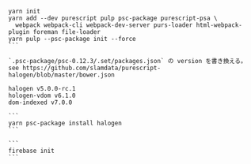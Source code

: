 ````
yarn init
yarn add --dev purescript pulp psc-package purescript-psa \
  webpack webpack-cli webpack-dev-server purs-loader html-webpack-plugin foreman file-loader
yarn pulp --psc-package init --force
```

`.psc-package/psc-0.12.3/.set/packages.json` の version を書き換える。
see https://github.com/slamdata/purescript-halogen/blob/master/bower.json

halogen v5.0.0-rc.1
hologen-vdom v6.1.0
dom-indexed v7.0.0

```
yarn psc-package install halogen
```

```
firebase init
```
